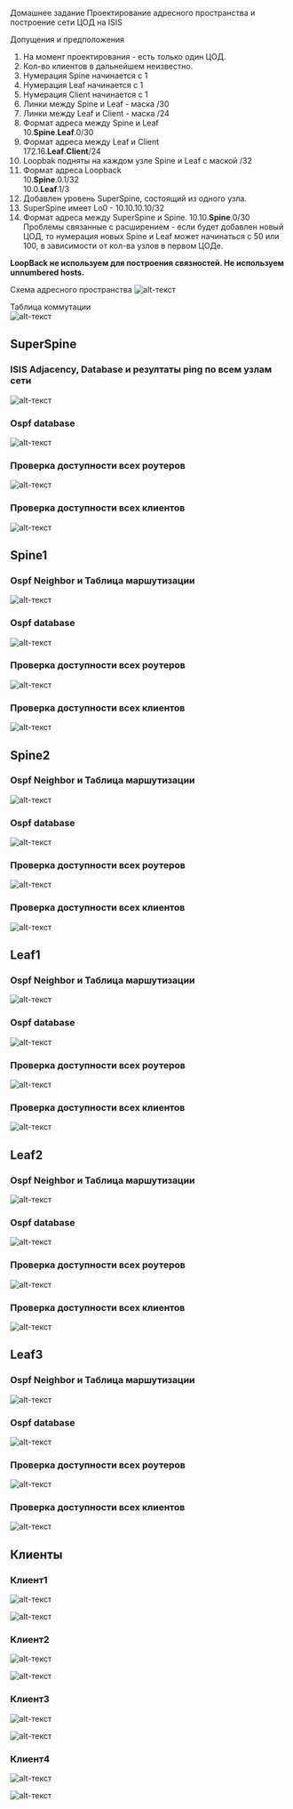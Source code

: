 
Домашнее задание
Проектирование адресного пространства и построение сети ЦОД на ISIS

Допущения и предположения
1. На момент проектирования - есть только один ЦОД.
2. Кол-во клиентов в дальнейшем неизвестно.
3. Нумерация Spine начинается с 1
4. Нумерация Leaf начинается с 1
5. Нумерация Client начинается с 1
6. Линки между Spine и Leaf - маска /30
7. Линки между Leaf и Client  - маска /24
8. Формат адреса между Spine и Leaf  
         10.__Spine__.__Leaf__.0/30
9. Формат адреса между Leaf и Client  
         172.16.__Leaf__.__Client__/24  
10. Loopbak подняты на каждом узле Spine и Leaf с маской /32
11. Формат адреса Loopback  
          10.__Spine__.0.1/32  
          10.0.__Leaf__.1/3
12. Добавлен уровень SuperSpine, состоящий из одного узла.
13. SuperSpine имеет Lo0 - 10.10.10.10/32
14. Формат адреса между SuperSpine и Spine.
          10.10.__Spine__.0/30
Проблемы связанные с расширением - если будет добавлен новый ЦОД, то нумерация новых Spine и Leaf может начинаться с 50 или 100, 
в зависимости от кол-ва узлов в первом ЦОДе.  

__LoopBack не используем для построения связностей. Не используем unnumbered hosts.__

Схема адресного пространства
![alt-текст](https://github.com/AndreyIvanov1972/Otus-COD/blob/main/DZ2/dz2-shema%20seti-1.JPG  "Схема адресного пространства")  

Таблица коммутации  
![alt-текст](https://github.com/AndreyIvanov1972/Otus-COD/blob/main/DZ2/HostConnectionTable.JPG)


## SuperSpine 
### ISIS Adjacency, Database и резултаты ping по всем узлам сети

![alt-текст](https://github.com/AndreyIvanov1972/Otus-COD/blob/main/DZ2-UNN/SS/SuperSpine-Ospf-Nei-Route.PNG)

### Ospf database

![alt-текст](https://github.com/AndreyIvanov1972/Otus-COD/blob/main/DZ2-UNN/SS/SuperSpine-Ospf-base.PNG)

### Проверка доступности всех роутеров

![alt-текст](https://github.com/AndreyIvanov1972/Otus-COD/blob/main/DZ2-UNN/SS/SS-ping-router.PNG)

### Проверка доступности всех клиентов

![alt-текст](https://github.com/AndreyIvanov1972/Otus-COD/blob/main/DZ2-UNN/SS/SS-ping-client.PNG)

## Spine1 
### Ospf Neighbor и Таблица маршутизации

![alt-текст](https://github.com/AndreyIvanov1972/Otus-COD/blob/main/DZ2-UNN/Spine1/Spine1-Ospf-Nei-Route.PNG)

### Ospf database

![alt-текст](https://github.com/AndreyIvanov1972/Otus-COD/blob/main/DZ2-UNN/Spine1/Spine1-Ospf-base.PNG)

### Проверка доступности всех роутеров

![alt-текст](https://github.com/AndreyIvanov1972/Otus-COD/blob/main/DZ2-UNN/Spine1/Spine1-ping-router.PNG)

### Проверка доступности всех клиентов

![alt-текст](https://github.com/AndreyIvanov1972/Otus-COD/blob/main/DZ2-UNN/Spine1/Spine1-ping-client.PNG)

## Spine2 
### Ospf Neighbor и Таблица маршутизации

![alt-текст](https://github.com/AndreyIvanov1972/Otus-COD/blob/main/DZ2-UNN/Spine2/Spine2-Ospf-Nei-Route.PNG)

### Ospf database

![alt-текст](https://github.com/AndreyIvanov1972/Otus-COD/blob/main/DZ2-UNN/Spine2/Spine2-Ospf-base.PNG)

### Проверка доступности всех роутеров

![alt-текст](https://github.com/AndreyIvanov1972/Otus-COD/blob/main/DZ2-UNN/Spine2/Spine2-ping-router.PNG)

### Проверка доступности всех клиентов

![alt-текст](https://github.com/AndreyIvanov1972/Otus-COD/blob/main/DZ2-UNN/Spine2/Spine2-ping-client.PNG)

## Leaf1 
### Ospf Neighbor и Таблица маршутизации

![alt-текст](https://github.com/AndreyIvanov1972/Otus-COD/blob/main/DZ2-UNN/Leaf1/Leaf1-Ospf-Nei-Route.PNG)

### Ospf database

![alt-текст](https://github.com/AndreyIvanov1972/Otus-COD/blob/main/DZ2-UNN/Leaf1/Leaf1-Ospf-base.PNG)

### Проверка доступности всех роутеров

![alt-текст](https://github.com/AndreyIvanov1972/Otus-COD/blob/main/DZ2-UNN/Leaf1/Leaf1-ping-router.PNG)

### Проверка доступности всех клиентов

![alt-текст](https://github.com/AndreyIvanov1972/Otus-COD/blob/main/DZ2-UNN/Leaf1/Leaf1-ping-client.PNG)

## Leaf2 
### Ospf Neighbor и Таблица маршутизации

![alt-текст](https://github.com/AndreyIvanov1972/Otus-COD/blob/main/DZ2-UNN/Leaf2/Leaf2-Ospf-Nei-Route.PNG)

### Ospf database

![alt-текст](https://github.com/AndreyIvanov1972/Otus-COD/blob/main/DZ2-UNN/Leaf2/Leaf2-Ospf-base.PNG)

### Проверка доступности всех роутеров

![alt-текст](https://github.com/AndreyIvanov1972/Otus-COD/blob/main/DZ2-UNN/Leaf2/Leaf2-ping-router.PNG)

### Проверка доступности всех клиентов

![alt-текст](https://github.com/AndreyIvanov1972/Otus-COD/blob/main/DZ2-UNN/Leaf2/Leaf2-ping-client.PNG)

## Leaf3 
### Ospf Neighbor и Таблица маршутизации

![alt-текст](https://github.com/AndreyIvanov1972/Otus-COD/blob/main/DZ2-UNN/Leaf3/Leaf3-Ospf-Nei-Route.PNG)

### Ospf database

![alt-текст](https://github.com/AndreyIvanov1972/Otus-COD/blob/main/DZ2-UNN/Leaf3/Leaf3-Ospf-base.PNG)

### Проверка доступности всех роутеров

![alt-текст](https://github.com/AndreyIvanov1972/Otus-COD/blob/main/DZ2-UNN/Leaf3/Leaf3-ping-router.PNG)

### Проверка доступности всех клиентов

![alt-текст](https://github.com/AndreyIvanov1972/Otus-COD/blob/main/DZ2-UNN/Leaf3/Leaf3-ping-client.PNG)

## Клиенты
### Клиент1 

![alt-текст](https://github.com/AndreyIvanov1972/Otus-COD/blob/main/DZ2-UNN/Clients/client1-ping%20route.PNG)

![alt-текст](https://github.com/AndreyIvanov1972/Otus-COD/blob/main/DZ2-UNN/Clients/client1-ping%20client.PNG)

### Клиент2

![alt-текст](https://github.com/AndreyIvanov1972/Otus-COD/blob/main/DZ2-UNN/Clients/client2-ping%20route.PNG)

![alt-текст](https://github.com/AndreyIvanov1972/Otus-COD/blob/main/DZ2-UNN/Clients/client2-ping%20client.PNG)

### Клиент3 

![alt-текст](https://github.com/AndreyIvanov1972/Otus-COD/blob/main/DZ2-UNN/Clients/client3-ping%20route.PNG)

![alt-текст](https://github.com/AndreyIvanov1972/Otus-COD/blob/main/DZ2-UNN/Clients/client3-ping%20client.PNG)

### Клиент4 

![alt-текст](https://github.com/AndreyIvanov1972/Otus-COD/blob/main/DZ2-UNN/Clients/client4-ping%20route.PNG)

![alt-текст](https://github.com/AndreyIvanov1972/Otus-COD/blob/main/DZ2-UNN/Clients/client4-ping%20client.PNG)



